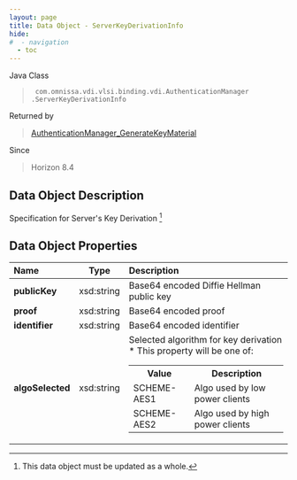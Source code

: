 ```yaml
---
layout: page
title: Data Object - ServerKeyDerivationInfo
hide:
#  - navigation
  - toc
---
```






Java Class
> ` com.omnissa.vdi.vlsi.binding.vdi.AuthenticationManager  .ServerKeyDerivationInfo`

Returned by
> [AuthenticationManager_GenerateKeyMaterial](vdi.AuthenticationManager.md#generateKeyMaterial)

Since
> Horizon 8.4


## Data Object Description

Specification for Server's Key Derivation
 [^167]



## Data Object Properties

 Name | Type | Description
:---|:---:|:---
**publicKey**|  xsd:string|  Base64 encoded Diffie Hellman public key
**proof**|  xsd:string|  Base64 encoded proof
**identifier**|  xsd:string|  Base64 encoded identifier
**algoSelected**|  xsd:string|  Selected algorithm for key derivation <br>* This property will be one of:<br><table><tr><th>Value</th><th>Description</th></tr><tr><td>SCHEME-AES1</td><td>Algo used by low power clients</td></tr><tr><td>SCHEME-AES2</td><td>Algo used by high power clients</td></tr></table>




 


[^167]: This data object must be updated as a whole.